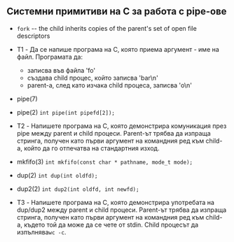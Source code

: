 ## Системни примитиви на C за работа с pipe-ове

* `fork` -- the child inherits copies of the parent's set of open file descriptors
* T1 - Да се напише програма на C, която приема аргумент - име на файл. Програмата да:
	* записва във файла 'fo'
	* създава child процес, който записва 'bar\n'
	* parent-а, след като изчака child процеса, записва 'o\n'
* pipe(7)
* pipe(2) `int pipe(int pipefd[2]);`

* T2 - Напишете програма на C, която демонстрира комуникация през pipe между parent и child процеси. Parent-ът трябва да изпраща стринга, получен като първи аргумент на командния ред към child-а, който да го отпечатва на стандартния изход.

* mkfifo(3) `int mkfifo(const char * pathname, mode_t mode);`
* dup(2) `int dup(int oldfd);`
* dup2(2) `int dup2(int oldfd, int newfd);`

* T3 - Напишете програма на C, която демонстрира употребата на dup/dup2 между parent и child процеси. Parent-ът трябва да изпраща стринга, получен като първи аргумент на командния ред към child-а, където той да може да се чете от stdin. Child процесът да изпълнява`wc -c`.
